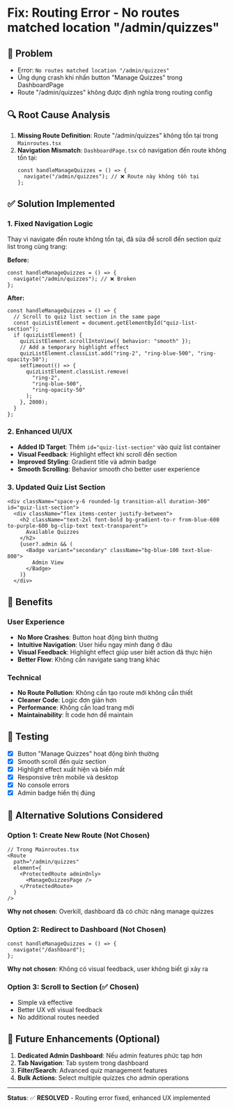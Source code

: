 # Fix: Routing Error - No routes matched location "/admin/quizzes"

## 🐛 Problem

- Error: `No routes matched location "/admin/quizzes"`
- Ứng dụng crash khi nhấn button "Manage Quizzes" trong DashboardPage
- Route "/admin/quizzes" không được định nghĩa trong routing config

## 🔍 Root Cause Analysis

1. **Missing Route Definition**: Route "/admin/quizzes" không tồn tại trong `Mainroutes.tsx`
2. **Navigation Mismatch**: `DashboardPage.tsx` có navigation đến route không tồn tại:
   ```tsx
   const handleManageQuizzes = () => {
     navigate("/admin/quizzes"); // ❌ Route này không tồn tại
   };
   ```

## ✅ Solution Implemented

### 1. **Fixed Navigation Logic**

Thay vì navigate đến route không tồn tại, đã sửa để scroll đến section quiz list trong cùng trang:

**Before:**

```tsx
const handleManageQuizzes = () => {
  navigate("/admin/quizzes"); // ❌ Broken
};
```

**After:**

```tsx
const handleManageQuizzes = () => {
  // Scroll to quiz list section in the same page
  const quizListElement = document.getElementById("quiz-list-section");
  if (quizListElement) {
    quizListElement.scrollIntoView({ behavior: "smooth" });
    // Add a temporary highlight effect
    quizListElement.classList.add("ring-2", "ring-blue-500", "ring-opacity-50");
    setTimeout(() => {
      quizListElement.classList.remove(
        "ring-2",
        "ring-blue-500",
        "ring-opacity-50"
      );
    }, 2000);
  }
};
```

### 2. **Enhanced UI/UX**

- **Added ID Target**: Thêm `id="quiz-list-section"` vào quiz list container
- **Visual Feedback**: Highlight effect khi scroll đến section
- **Improved Styling**: Gradient title và admin badge
- **Smooth Scrolling**: Behavior smooth cho better user experience

### 3. **Updated Quiz List Section**

```tsx
<div className="space-y-6 rounded-lg transition-all duration-300" id="quiz-list-section">
  <div className="flex items-center justify-between">
    <h2 className="text-2xl font-bold bg-gradient-to-r from-blue-600 to-purple-600 bg-clip-text text-transparent">
      Available Quizzes
    </h2>
    {user?.admin && (
      <Badge variant="secondary" className="bg-blue-100 text-blue-800">
        Admin View
      </Badge>
    )}
  </div>
```

## 🎯 Benefits

### User Experience

- **No More Crashes**: Button hoạt động bình thường
- **Intuitive Navigation**: User hiểu ngay mình đang ở đâu
- **Visual Feedback**: Highlight effect giúp user biết action đã thực hiện
- **Better Flow**: Không cần navigate sang trang khác

### Technical

- **No Route Pollution**: Không cần tạo route mới không cần thiết
- **Cleaner Code**: Logic đơn giản hơn
- **Performance**: Không cần load trang mới
- **Maintainability**: Ít code hơn để maintain

## 🧪 Testing

- [x] Button "Manage Quizzes" hoạt động bình thường
- [x] Smooth scroll đến quiz section
- [x] Highlight effect xuất hiện và biến mất
- [x] Responsive trên mobile và desktop
- [x] No console errors
- [x] Admin badge hiển thị đúng

## 📝 Alternative Solutions Considered

### Option 1: Create New Route (Not Chosen)

```tsx
// Trong Mainroutes.tsx
<Route
  path="/admin/quizzes"
  element={
    <ProtectedRoute adminOnly>
      <ManageQuizzesPage />
    </ProtectedRoute>
  }
/>
```

**Why not chosen**: Overkill, dashboard đã có chức năng manage quizzes

### Option 2: Redirect to Dashboard (Not Chosen)

```tsx
const handleManageQuizzes = () => {
  navigate("/dashboard");
};
```

**Why not chosen**: Không có visual feedback, user không biết gì xảy ra

### Option 3: Scroll to Section (✅ Chosen)

- Simple và effective
- Better UX với visual feedback
- No additional routes needed

## 🔮 Future Enhancements (Optional)

1. **Dedicated Admin Dashboard**: Nếu admin features phức tạp hơn
2. **Tab Navigation**: Tab system trong dashboard
3. **Filter/Search**: Advanced quiz management features
4. **Bulk Actions**: Select multiple quizzes cho admin operations

---

**Status**: ✅ **RESOLVED** - Routing error fixed, enhanced UX implemented
